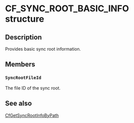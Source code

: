 # CF_SYNC_ROOT_BASIC_INFO structure

## Description

Provides basic sync root information.

## Members

### `SyncRootFileId`

The file ID of the sync root.

## See also

[CfGetSyncRootInfoByPath](https://learn.microsoft.com/windows/win32/api/cfapi/nf-cfapi-cfgetsyncrootinfobypath)
